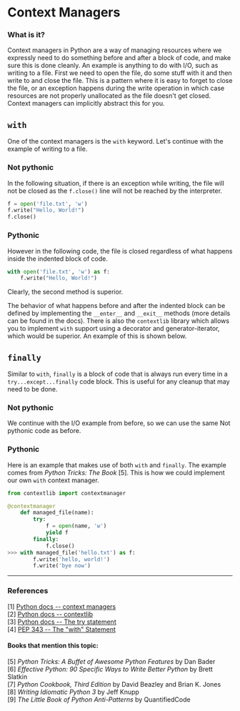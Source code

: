 # Context Managers

### What is it?
Context managers in Python are a way of managing resources where we expressly need to do something before and after a block of code, and make sure this is done cleanly. An example is anything to do with I/O, such as writing to a file. First we need to open the file, do some stuff with it and then write to and close the file. This is a pattern where it is easy to forget to close the file, or an exception happens during the write operation in which case resources are not properly unallocated as the file doesn't get closed. Context managers can implicitly abstract this for you.

## `with`

One of the context managers is the `with` keyword. Let's continue with the example of writing to a file.

### Not pythonic
In the following situation, if there is an exception while writing, the file will not be closed as the `f.close()` line will not be reached by the interpreter.

```py
f = open('file.txt', 'w')
f.write("Hello, World!")
f.close()
```

### Pythonic
However in the following code, the file is closed regardless of what happens inside the indented block of code. 

```py
with open('file.txt', 'w') as f:
    f.write("Hello, World!")
```

Clearly, the second method is superior.

The behavior of what happens before and after the indented block can be defined by implementing the `__enter__` and `__exit__` methods (more details can be found in the docs). There is also the `contextlib` library which allows you to implement `with` support using a decorator and generator-iterator, which would be superior. An example of this is shown below.

## `finally`
Similar to `with`, `finally` is a block of code that is always run every time in a `try...except...finally` code block. This is useful for any cleanup that may need to be done. 

### Not pythonic
We continue with the I/O example from before, so we can use the same Not pythonic code as before.

### Pythonic
Here is an example that makes use of both `with` and `finally`. The example comes from *Python Tricks: The Book* [5]. This is how we could implement our own `with` context manager.

```py
from contextlib import contextmanager

@contextmanager
    def managed_file(name):
        try:
            f = open(name, 'w')
            yield f
        finally:
            f.close()
>>> with managed_file('hello.txt') as f:
        f.write('hello, world!')
        f.write('bye now')
```

---

### References
[1] [Python docs -- context managers](https://docs.python.org/3/library/stdtypes.html#typecontextmanager)  
[2] [Python docs -- contextlib](https://docs.python.org/3/library/contextlib.html#contextlib.contextmanager)  
[3] [Python docs -- The try statement](https://docs.python.org/3/reference/compound_stmts.html#finally)  
[4] [PEP 343 -- The "with" Statement](https://www.python.org/dev/peps/pep-0343/)  

#### Books that mention this topic:
[5] *Python Tricks: A Buffet of Awesome Python Features* by Dan Bader  
[6] *Effective Python: 90 Specific Ways to Write Better Python* by Brett Slatkin  
[7] *Python Cookbook, Third Edition* by David Beazley and Brian K. Jones  
[8] *Writing Idiomatic Python 3* by Jeff Knupp  
[9] *The Little Book of Python Anti-Patterns* by QuantifiedCode  